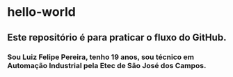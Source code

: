 # hello-world
## Este repositório é para praticar o fluxo do GitHub.
### Sou Luiz Felipe Pereira, tenho 19 anos, sou técnico em Automação Industrial pela Etec de São José dos Campos.

